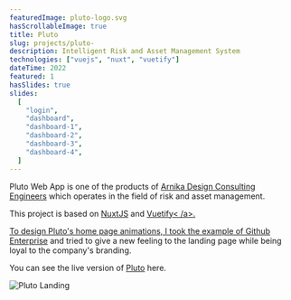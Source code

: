 ```yaml
---
featuredImage: pluto-logo.svg
hasScrollableImage: true
title: Pluto
slug: projects/pluto-
description: Intelligent Risk and Asset Management System
technologies: ["vuejs", "nuxt", "vuetify"]
dateTime: 2022
featured: 1
hasSlides: true
slides:
  [
    "login",
    "dashboard",
    "dashboard-1",
    "dashboard-2",
    "dashboard-3",
    "dashboard-4",
  ]
---
```


Pluto Web App is one of the products of <a href="https://arnika.ai" target="_blank">Arnika Design Consulting Engineers</a> which operates in the field of risk and asset management.

This project is based on <a href="https://nuxtjs.org" target="_blank">NuxtJS</a> and <a href="https://vuetifyjs.com" target="_blank">Vuetify< /a>.

To design Pluto's home page animations, I took the example of [Github Enterprise](https://github.com/enterprise) and tried to give a new feeling to the landing page while being loyal to the company's branding.

You can see the live version of <a href="https://aides.stage.arnika.ai" target="_blank">Pluto</a> here.

![Pluto Landing](/img/projects/pluto-full.jpg)

